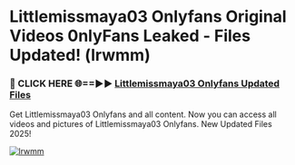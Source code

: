# Littlemissmaya03 Onlyfans Original Videos 0nlyFans Leaked - Files Updated! (lrwmm)

<h3>🔴 CLICK HERE 🌐==►► <a href="https://tinyurl.com/2m67pmp6" rel="nofollow">Littlemissmaya03 Onlyfans Updated Files</a></h3>

Get Littlemissmaya03 Onlyfans and all content. Now you can access all videos and pictures of Littlemissmaya03 Onlyfans. New Updated Files 2025!

[![lrwmm](https://i.imgur.com/H4QAA4z.gif)](https://tinyurl.com/2m67pmp6)